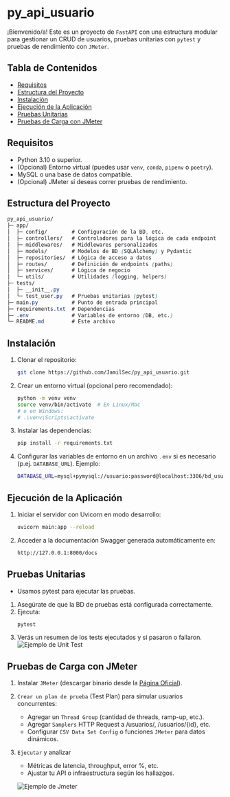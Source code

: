 # py_api_usuario
¡Bienvenido/a! Este es un proyecto de `FastAPI` con una estructura modular para gestionar un CRUD de usuarios, pruebas unitarias con `pytest` y pruebas de rendimiento con `JMeter`.

## Tabla de Contenidos
- [Requisitos](#requisitos)
- [Estructura del Proyecto](#estructura-del-proyecto)
- [Instalación](#instalacion)
- [Ejecución de la Aplicación](#ejecucion-de-la-aplicacion)
- [Pruebas Unitarias](#pruebas-unitarias)
- [Pruebas de Carga con JMeter](#pruebas-de-carga-con-jmeter)

## Requisitos

- Python 3.10 o superior.
- (Opcional) Entorno virtual (puedes usar `venv`, `conda`, `pipenv` o `poetry`).
- MySQL o una base de datos compatible.
- (Opcional) JMeter si deseas correr pruebas de rendimiento.

## Estructura del Proyecto

```scss
py_api_usuario/
├─ app/
│  ├─ config/        # Configuración de la BD, etc.
│  ├─ controllers/   # Controladores para la lógica de cada endpoint
│  ├─ middlewares/   # Middlewares personalizados
│  ├─ models/        # Modelos de BD (SQLAlchemy) y Pydantic
│  ├─ repositories/  # Lógica de acceso a datos
│  ├─ routes/        # Definición de endpoints (paths)
│  ├─ services/      # Lógica de negocio
│  └─ utils/         # Utilidades (logging, helpers)
├─ tests/
│  ├─ __init__.py
│  └─ test_user.py   # Pruebas unitarias (pytest)
├─ main.py           # Punto de entrada principal
├─ requirements.txt  # Dependencias
├─ .env              # Variables de entorno (DB, etc.)
└─ README.md         # Este archivo
```

## Instalación
1. Clonar el repositorio:
    ```bash
    git clone https://github.com/JamilSec/py_api_usuario.git
    ```
2. Crear un entorno virtual (opcional pero recomendado):
    ```bash
    python -m venv venv
    source venv/bin/activate  # En Linux/Mac
    # o en Windows:
    # .\venv\Scripts\activate
    ```
3. Instalar las dependencias:
    ```bash
    pip install -r requirements.txt
    ```
4. Configurar las variables de entorno en un archivo `.env` si es necesario (p.ej. `DATABASE_URL`). Ejemplo:
    ```bash
    DATABASE_URL=mysql+pymysql://usuario:password@localhost:3306/bd_usuarios
    ```

## Ejecución de la Aplicación
1. Iniciar el servidor con Uvicorn en modo desarrollo:
    ```bash
    uvicorn main:app --reload
    ```
2. Acceder a la documentación Swagger generada automáticamente en:
    ```bash
    http://127.0.0.1:8000/docs
    ```

## Pruebas Unitarias
- Usamos pytest para ejecutar las pruebas.
1. Asegúrate de que la BD de pruebas está configurada correctamente.
2. Ejecuta:
    ```bash
    pytest
    ```
3. Verás un resumen de los tests ejecutados y si pasaron o fallaron.
    ![Ejemplo de Unit Test](https://i.ibb.co/k25ZRdb9/UnitTest.png)

## Pruebas de Carga con JMeter
1. Instalar `JMeter` (descargar binario desde la [Página Oficial](https://jmeter.apache.org/download_jmeter.cgi)).
2. `Crear un plan de prueba` (Test Plan) para simular usuarios concurrentes:
    - Agregar un `Thread Group` (cantidad de threads, ramp-up, etc.).
    - Agregar `Samplers` HTTP Request a /usuarios/, /usuarios/{id}, etc.
    - Configurar `CSV Data Set Config` o funciones `JMeter` para datos dinámicos.
1. `Ejecutar` y analizar
    - Métricas de latencia, throughput, error %, etc.
    - Ajustar tu API o infraestructura según los hallazgos.

    ![Ejemplo de Jmeter](https://i.ibb.co/HpFCjnmM/Jmeter.png)